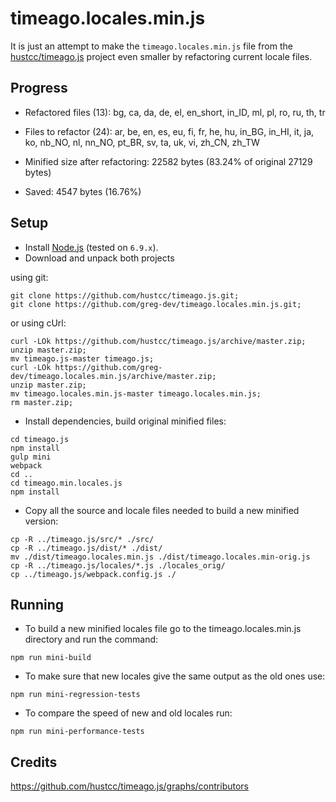 # timeago.locales.min.js

It is just an attempt to make the `timeago.locales.min.js` file from the [hustcc/timeago.js](https://github.com/hustcc/timeago.js.git) project
even smaller by refactoring current locale files.

## Progress
* Refactored files (<!-- replace:miniFilesNum -->13<!-- end:replace:miniFilesNum -->): <!-- replace:miniFiles -->bg, ca, da, de, el, en_short, in_ID, ml, pl, ro, ru, th, tr<!-- end:replace:miniFiles -->

* Files to refactor (<!-- replace:todoFilesNum -->24<!-- end:replace:todoFilesNum -->): <!-- replace:todoFiles -->ar, be, en, es, eu, fi, fr, he, hu, in_BG, in_HI, it, ja, ko, nb_NO, nl, nn_NO, pt_BR, sv, ta, uk, vi, zh_CN, zh_TW<!-- end:replace:todoFiles -->

* Minified size after refactoring: <!-- replace:miniBytes -->22582<!-- end:replace:miniBytes --> bytes (<!-- replace:diffPercent -->83.24<!-- end:replace:diffPercent -->% of original <!-- replace:origBytes -->27129<!-- end:replace:origBytes --> bytes)

* Saved: <!-- replace:diffBytes -->4547<!-- end:replace:diffBytes --> bytes (<!-- replace:savedPercent -->16.76<!-- end:replace:savedPercent -->%)

## Setup
* Install [Node.js](https://nodejs.org/en/download/) (tested on `6.9.x`).
* Download and unpack both projects

using git:
```
git clone https://github.com/hustcc/timeago.js.git;
git clone https://github.com/greg-dev/timeago.locales.min.js.git;
```
or using cUrl:
```
curl -LOk https://github.com/hustcc/timeago.js/archive/master.zip;
unzip master.zip;
mv timeago.js-master timeago.js;
curl -LOk https://github.com/greg-dev/timeago.locales.min.js/archive/master.zip;
unzip master.zip;
mv timeago.locales.min.js-master timeago.locales.min.js;
rm master.zip;
```
* Install dependencies, build original minified files:
```
cd timeago.js
npm install
gulp mini
webpack
cd ..
cd timeago.min.locales.js
npm install
```
* Copy all the source and locale files needed to build a new minified version:
```
cp -R ../timeago.js/src/* ./src/
cp -R ../timeago.js/dist/* ./dist/
mv ./dist/timeago.locales.min.js ./dist/timeago.locales.min-orig.js
cp -R ../timeago.js/locales/*.js ./locales_orig/
cp ../timeago.js/webpack.config.js ./
```

## Running
* To build a new minified locales file go to the timeago.locales.min.js directory
and run the command:
```
npm run mini-build
```

* To make sure that new locales give the same output as the old ones use:
```
npm run mini-regression-tests
```

* To compare the speed of new and old locales run:
```
npm run mini-performance-tests
```

## Credits
https://github.com/hustcc/timeago.js/graphs/contributors
